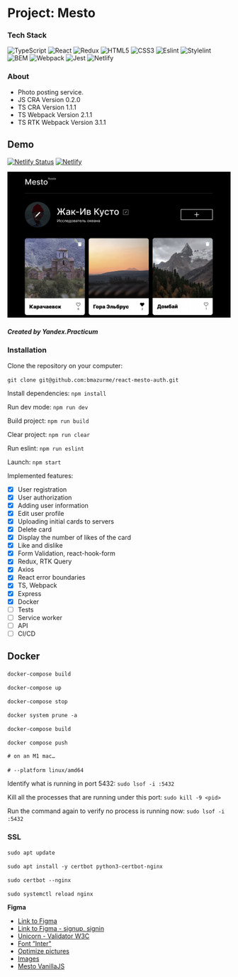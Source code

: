 # Project: Mesto
### Tech Stack
![TypeScript](https://img.shields.io/badge/-TypeScript-black?style=flat-square&logo=typescript)
![React](https://img.shields.io/badge/-React-black?style=flat-square&logo=react)
![Redux](https://img.shields.io/badge/-Redux-black?style=flat-square&logo=redux)
![HTML5](https://img.shields.io/badge/-HTML5-black?style=flat-square&logo=html5&logoColor=white)
![CSS3](https://img.shields.io/badge/-CSS3-black?style=flat-square&logo=css3)
![Eslint](https://img.shields.io/badge/-Eslint-black?style=flat-square&logo=eslint)
![Stylelint](https://img.shields.io/badge/-Stylelint-black?style=flat-square&logo=stylelint)
![BEM](https://img.shields.io/badge/-BEM-black?style=flat-square&logo=bem)
![Webpack](https://img.shields.io/badge/-Webpack-black?style=flat-square&logo=webpack)
![Jest](https://img.shields.io/badge/-Jest-black?style=flat-square&logo=jest)
![Netlify](https://img.shields.io/badge/-Netlify-black?style=flat-square&logo=netlify)

### About
* Photo posting service.
* JS CRA Version 0.2.0
* TS CRA Version 1.1.1
* TS Webpack Version 2.1.1
* TS RTK Webpack Version 3.1.1

## Demo
[![Netlify Status](https://api.netlify.com/api/v1/badges/cba6d7c5-ac20-450a-bbc1-da1e599e0123/deploy-status)](https://app.netlify.com/sites/whimsical-sprite-5d5e95/deploys)
[![Netlify](https://img.shields.io/badge/-Netlify-black?style=flat-square&logo=netlify)](https://whimsical-sprite-5d5e95.netlify.app/)

![Alt-text](https://github.com/bmazurme/mesto-react/blob/main/src/images/mesto.png "demo")

##### Created by Yandex.Practicum

### Installation
Clone the repository on your computer:

`git clone git@github.com:bmazurme/react-mesto-auth.git`

Install dependencies: `npm install`

Run dev mode: `npm run dev`

Build project: `npm run build`

Clear project: `npm run clear`

Run eslint: `npm run eslint`

Launch: `npm start`

Implemented features:
- [X] User registration
- [X] User authorization
- [X] Adding user information
- [X] Edit user profile
- [X] Uploading initial cards to servers
- [X] Delete card
- [X] Display the number of likes of the card
- [X] Like and dislike
- [X] Form Validation, react-hook-form
- [X] Redux, RTK Query
- [X] Axios
- [X] React error boundaries
- [X] TS, Webpack
- [X] Express
- [X] Docker
- [ ] Tests
- [ ] Service worker
- [ ] API
- [ ] CI/CD

## Docker

`docker-compose build`

`docker-compose up`

`docker-compose stop`

`docker system prune -a`

`docker-compose build`

`docker compose push`

```
# on an M1 mac…

# --platform linux/amd64
```

Identify what is running in port 5432: `sudo lsof -i :5432`

Kill all the processes that are running under this port: `sudo kill -9 <pid>`

Run the command again to verify no process is running now: `sudo lsof -i :5432`

### SSL

`sudo apt update`

`sudo apt install -y certbot python3-certbot-nginx`

`sudo certbot --nginx`

`sudo systemctl reload nginx`

**Figma**
* [Link to Figma](https://www.figma.com/file/2cn9N9jSkmxD84oJik7xL7/JavaScript.-Sprint-4?node-id=0%3A1)
* [Link to Figma - signup, signin](https://www.figma.com/file/5H3gsn5lIGPwzBPby9jAOo/JavaScript.-Sprint-12?node-id=0%3A1)
* [Unicorn - Validator W3C](https://validator.w3.org/)
* [Font ”Inter"](https://rsms.me/inter/)
* [Optimize pictures](https://tinypng.com/)
* [Images](https://unsplash.com/)
* [Mesto VanillaJS](https://github.com/bmazurme/mesto)
